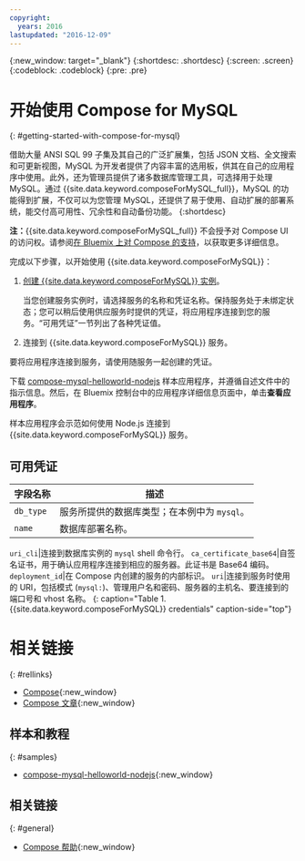 ```yaml
---
copyright:
  years: 2016
lastupdated: "2016-12-09"
---
```


{:new_window: target="_blank"}
{:shortdesc: .shortdesc}
{:screen: .screen}
{:codeblock: .codeblock}
{:pre: .pre}

# 开始使用 Compose for MySQL
{: #getting-started-with-compose-for-mysql}

借助大量 ANSI SQL 99 子集及其自己的广泛扩展集，包括 JSON 文档、全文搜索和可更新视图，MySQL 为开发者提供了内容丰富的选用板，供其在自己的应用程序中使用。此外，还为管理员提供了诸多数据库管理工具，可选择用于处理 MySQL。通过 {{site.data.keyword.composeForMySQL_full}}，MySQL 的功能得到扩展，不仅可以为您管理 MySQL，还提供了易于使用、自动扩展的部署系统，能交付高可用性、冗余性和自动备份功能。
{:shortdesc}

**注：**{{site.data.keyword.composeForMySQL_full}} 不会授予对 Compose UI 的访问权。请参阅[在 Bluemix 上对 Compose 的支持](https://help.compose.com/docs/bluemix-compose-support)，以获取更多详细信息。

完成以下步骤，以开始使用 {{site.data.keyword.composeForMySQL}}：

1. [创建 {{site.data.keyword.composeForMySQL}} 实例](https://console.ng.bluemix.net/catalog/services/compose-for-mysql/)。

   当您创建服务实例时，请选择服务的名称和凭证名称。保持服务处于未绑定状态；您可以稍后使用供应服务时提供的凭证，将应用程序连接到您的服务。“可用凭证”一节列出了各种凭证值。

2. 连接到 {{site.data.keyword.composeForMySQL}} 服务。

  要将应用程序连接到服务，请使用随服务一起创建的凭证。

  下载 [compose-mysql-helloworld-nodejs](https://github.com/IBM-Bluemix/compose-mysql-helloworld-nodejs) 样本应用程序，并遵循自述文件中的指示信息。然后，在 Bluemix 控制台中的应用程序详细信息页面中，单击**查看应用程序**。

  样本应用程序会示范如何使用 Node.js 连接到 {{site.data.keyword.composeForMySQL}} 服务。


## 可用凭证

字段名称|描述
----------|-----------
`db_type`|服务所提供的数据库类型；在本例中为 `mysql`。
`name`|数据库部署名称。

`uri_cli`|连接到数据库实例的 `mysql` shell 命令行。
`ca_certificate_base64`|自签名证书，用于确认应用程序连接到相应的服务器。此证书是 Base64 编码。
`deployment_id`|在 Compose 内创建的服务的内部标识。
`uri`|连接到服务时使用的 URI，包括模式 (`mysql:`)、管理用户名和密码、服务器的主机名、要连接到的端口号和 vhost 名称。
{: caption="Table 1. {{site.data.keyword.composeForMySQL}} credentials" caption-side="top"}


# 相关链接
{: #rellinks}

* [Compose](https://www.compose.com){:new_window}
* [Compose 文章](https://www.compose.com/articles/){:new_window}

## 样本和教程
{: #samples}
* [compose-mysql-helloworld-nodejs](https://github.com/IBM-Bluemix/compose-mysql-helloworld-nodejs){:new_window}

## 相关链接
{: #general}
* [Compose 帮助](https://help.compose.com/docs){:new_window}
